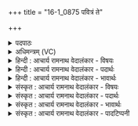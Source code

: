 +++
title = "16-1_0875 पवित्रं ते"

+++
<details><summary>पदपाठः</summary>

प꣣वि꣡त्र꣢म्। ते꣣। वि꣡त꣢꣯तम्। वि। त꣣तम्। ब्रह्मणः। पते। प्रभुः꣢। प्र꣣। भुः꣢। गा꣡त्रा꣢꣯णि। प꣡रि꣢꣯। ए꣣षि। विश्व꣡तः꣢। अ꣡त꣢꣯प्ततनूः। अ꣡त꣢꣯प्त। त꣣नूः। न꣢। तत्। आ꣣मः꣢। अ꣣श्नुते। शृता꣡सः꣢। इत्। व꣡ह꣢꣯न्तः। सम्। तत्। आ꣡शत। ८७५।
</details>

<details><summary>अधिमन्त्रम् (VC)</summary>

- पवमानः सोमः
- पवित्र आङ्गिरसः
- जगती
- निषादः
</details>

<details><summary>हिन्दी : आचार्य रामनाथ वेदालंकार - विषयः</summary>

प्रथम ऋचा पूर्वार्चिक में ५६५ क्रमाङ्क पर परमात्मा के पवित्र करनेवाले गुण के विषय में व्याख्यात हो चुकी है। यहाँ परमात्मा और आचार्य का विषय वर्णित है।
</details>

<details><summary>हिन्दी : आचार्य रामनाथ वेदालंकार - पदार्थः</summary>

पदार्थान्वयभाषाः -  हे (ब्रह्मणः पते) ब्रह्माण्ड के अधिपति परमात्मन् अथवा ज्ञान के अधिपति आचार्य ! (ते) आपका (पवित्रम्) पवित्र आनन्दतत्त्व या ज्ञानतत्त्व (विततम्) आप में फैला हुआ है। (प्रभुः) आनन्द के देने वा ज्ञान के देने में समर्थ आप (विश्वतः) सब ओर से (गात्राणि) शरीरों अर्थात् शरीरधारियों को उसे देने के लिए (पर्येषि) प्राप्त होते हो। किन्तु (अतप्ततनूः) जिसने शरीर को तपाया नहीं है,अर्थात् जिसने तपस्या नहीं की,ऐसा (आमः) कच्चा मनुष्य (तत्) उस आनन्दतत्त्व या ज्ञानतत्त्व को (न अश्नुते) नहीं प्राप्त करता है। (शृतासः इत्) पके हुए लोग ही (वहन्तः) उद्योगी होते हुए (तत्) उस आनन्दतत्त्व या ज्ञानतत्त्व को (सम् आशत) भली-भाँति प्राप्त करने में समर्थ होते हैं ॥१॥
</details>

<details><summary>हिन्दी : आचार्य रामनाथ वेदालंकार - भावार्थः</summary>

भावार्थभाषाः -  परमात्मा के पास से आनन्दरस को और आचार्य के पास से ज्ञानरस को तपस्वी मनुष्य ही प्राप्त करने योग्य होते हैं,विलासी लोग नहीं ॥१॥
</details>

<details><summary>संस्कृत : आचार्य रामनाथ वेदालंकार - विषयः</summary>

तत्र प्रथमा ऋक् पूर्वार्चिके ५६५ क्रमाङ्के परमात्मनः पावकत्वविषये व्याख्याता। अत्र परमात्मन आचार्यस्य च विषयो वर्ण्यते।
</details>

<details><summary>संस्कृत : आचार्य रामनाथ वेदालंकार - पदार्थः</summary>

पदार्थान्वयभाषाः -  हे (ब्रह्मणः पते) ब्रह्माण्डस्य अधिपते परमात्मन्,ज्ञानस्य अधिपते आचार्य वा ! (ते) तव (पवित्रम्) पूतम् आनन्दतत्त्वं ज्ञानतत्त्वं वा (विततम्) त्वयि प्रसृतमस्ति। (प्रभुः) आनन्दप्रदाने ज्ञानप्रदाने वा समर्थः त्वम् (विश्वतः) सर्वतः (गात्राणि) शरीराणि,शरीरधारिण इत्यर्थः (पर्येषि) तद् दातुं परिगच्छसि। किन्तु (अतप्ततनूः) न तप्ता तनूः येन सः तपश्चर्यारहितः (आमः) अपरिपक्वो जनः (तत्) आनन्दतत्त्वं ज्ञानतत्त्वं वा (न अश्नुते) न प्राप्नोति। (शृतासः इत्) परिपक्वा एव जनाः (वहन्तः) उद्योगिनः सन्तः (तत्) आनन्दतत्त्वं ज्ञानतत्त्वं वा (सम् आशत) सम्यक् प्राप्तुं समर्था जायन्ते।[संपूर्वाद् अशूङ् व्याप्तौ धातोर्लडर्थे लुङ्,च्लेरभावश्छान्दसः]॥१॥
</details>

<details><summary>संस्कृत : आचार्य रामनाथ वेदालंकार - भावार्थः</summary>

भावार्थभाषाः -  परमात्मनः सकाशादानन्दरसमाचार्यस्य सकाशाच्च ज्ञानरसं तपस्विन एव जनाः प्राप्तुमर्हन्ति,न विलासिनः ॥१॥
</details>

<details><summary>संस्कृत : आचार्य रामनाथ वेदालंकार - पादटिप्पनी</summary>

टिप्पणी:   १. ऋ० ९।८३।१,‘वह॑न्त॒स्तत् समाशत’ इति पाठः। साम० ५६५।
</details>